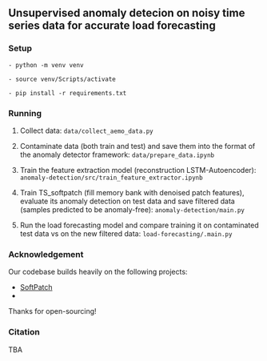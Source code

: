 ## Unsupervised anomaly detecion on noisy time series data for accurate load forecasting

### Setup
``````
- python -m venv venv

- source venv/Scripts/activate

- pip install -r requirements.txt
``````

### Running
1. Collect data: `data/collect_aemo_data.py`

2. Contaminate data (both train and test) and save them into the format of the anomaly detector framework: `data/prepare_data.ipynb`

3. Train the feature extraction model (reconstruction LSTM-Autoencoder): `anomaly-detection/src/train_feature_extractor.ipynb`

4. Train TS_softpatch (fill memory bank with denoised patch features), evaluate its anomaly detection on test data and save filtered data (samples predicted to be anomaly-free): `anomaly-detection/main.py`

5. Run the load forecasting model and compare training it on contaminated test data vs on the new filtered data: `load-forecasting/.main.py`

### Acknowledgement 
Our codebase builds heavily on the following projects: 
- [SoftPatch](https://github.com/TencentYoutuResearch/AnomalyDetection-SoftPatch) 
- 
Thanks for open-sourcing!

### Citation
TBA